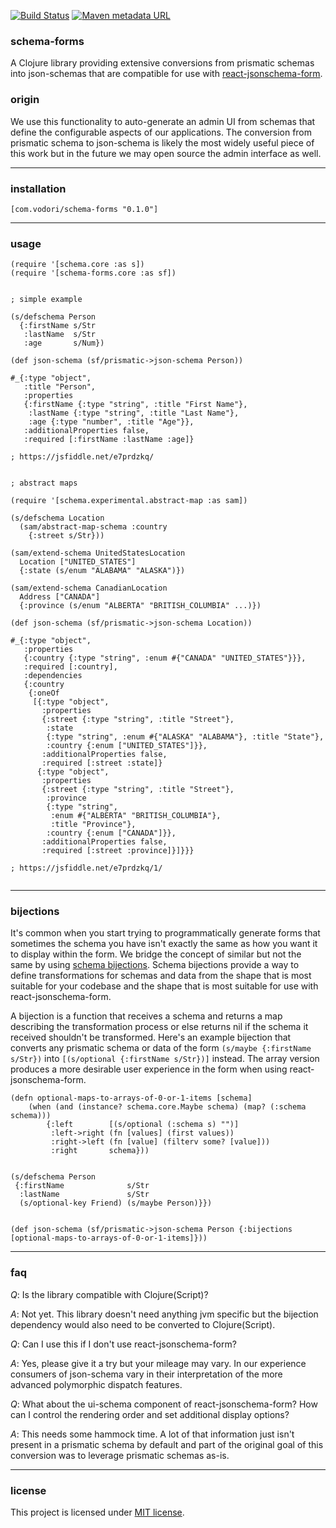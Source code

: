 [![Build Status](https://travis-ci.org/vodori/missing.svg?branch=develop)](https://travis-ci.org/vodori/missing) [![Maven metadata URL](https://img.shields.io/maven-metadata/v/http/central.maven.org/maven2/com/vodori/missing/maven-metadata.xml.svg)](https://mvnrepository.com/artifact/com.vodori/missing)

### schema-forms

A Clojure library providing extensive conversions from prismatic schemas into json-schemas that are 
compatible for use with [react-jsonschema-form](https://github.com/mozilla-services/react-jsonschema-form).

### origin

We use this functionality to auto-generate an admin UI from schemas that define the configurable aspects 
of our applications. The conversion from prismatic schema to json-schema is likely the most widely useful 
piece of this work but in the future we may open source the admin interface as well.

___

### installation 

``` 
[com.vodori/schema-forms "0.1.0"]
```

___

### usage 

```
(require '[schema.core :as s])
(require '[schema-forms.core :as sf])


; simple example

(s/defschema Person 
  {:firstName s/Str
   :lastName  s/Str 
   :age       s/Num})

(def json-schema (sf/prismatic->json-schema Person))

#_{:type "object",
   :title "Person",
   :properties
   {:firstName {:type "string", :title "First Name"},
    :lastName {:type "string", :title "Last Name"},
    :age {:type "number", :title "Age"}},
   :additionalProperties false,
   :required [:firstName :lastName :age]}

; https://jsfiddle.net/e7prdzkq/


; abstract maps

(require '[schema.experimental.abstract-map :as sam])

(s/defschema Location
  (sam/abstract-map-schema :country
    {:street s/Str}))

(sam/extend-schema UnitedStatesLocation
  Location ["UNITED_STATES"]
  {:state (s/enum "ALABAMA" "ALASKA")})

(sam/extend-schema CanadianLocation
  Address ["CANADA"]
  {:province (s/enum "ALBERTA" "BRITISH_COLUMBIA" ...)})
  
(def json-schema (sf/prismatic->json-schema Location))

#_{:type "object",
   :properties
   {:country {:type "string", :enum #{"CANADA" "UNITED_STATES"}}},
   :required [:country],
   :dependencies
   {:country
    {:oneOf
     [{:type "object",
       :properties
       {:street {:type "string", :title "Street"},
        :state
        {:type "string", :enum #{"ALASKA" "ALABAMA"}, :title "State"},
        :country {:enum ["UNITED_STATES"]}},
       :additionalProperties false,
       :required [:street :state]}
      {:type "object",
       :properties
       {:street {:type "string", :title "Street"},
        :province
        {:type "string",
         :enum #{"ALBERTA" "BRITISH_COLUMBIA"},
         :title "Province"},
        :country {:enum ["CANADA"]}},
       :additionalProperties false,
       :required [:street :province]}]}}}

; https://jsfiddle.net/e7prdzkq/1/
       
```

___


### bijections

It's common when you start trying to programmatically generate forms that sometimes the schema
you have isn't exactly the same as how you want it to display within the form. We bridge the 
concept of similar but not the same by using [schema bijections](https://github.com/gfredericks/schema-bijections). 
Schema bijections provide a way to define transformations for schemas and data from the shape that is most suitable 
for your codebase and the shape that is most suitable for use with react-jsonschema-form.


A bijection is a function that receives a schema and returns a map describing the transformation process
or else returns nil if the schema it received shouldn't be transformed. Here's an example bijection that
converts any prismatic schema or data of the form `(s/maybe {:firstName s/Str})` into 
`[(s/optional {:firstName s/Str})]` instead. The array version produces a more desirable user experience
in the form when using react-jsonschema-form.


``` 
(defn optional-maps-to-arrays-of-0-or-1-items [schema]
    (when (and (instance? schema.core.Maybe schema) (map? (:schema schema)))
        {:left        [(s/optional (:schema s) "")]
         :left->right (fn [values] (first values))
         :right->left (fn [value] (filterv some? [value]))
         :right       schema}))
         

(s/defschema Person 
 {:firstName              s/Str
  :lastName               s/Str
  (s/optional-key Friend) (s/maybe Person)}})
     
     
(def json-schema (sf/prismatic->json-schema Person {:bijections [optional-maps-to-arrays-of-0-or-1-items]}))

```


___


### faq

_Q_: Is the library compatible with Clojure(Script)? 

_A_: Not yet. This library doesn't need anything jvm specific but the bijection
dependency would also need to be converted to Clojure(Script).


_Q_: Can I use this if I don't use react-jsonschema-form? 

_A_: Yes, please give it a try but your mileage may vary. In our experience consumers of
json-schema vary in their interpretation of the more advanced polymorphic dispatch features.


_Q_: What about the ui-schema component of react-jsonschema-form? How can I control the rendering order
and set additional display options?

_A_: This needs some hammock time. A lot of that information just isn't present in a prismatic
schema by default and part of the original goal of this conversion was to leverage prismatic schemas
as-is.


___

### license
This project is licensed under [MIT license](http://opensource.org/licenses/MIT).









